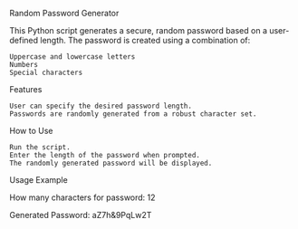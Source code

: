 Random Password Generator

This Python script generates a secure, random password based on a user-defined length. The password is created using a combination of:

    Uppercase and lowercase letters
    Numbers
    Special characters

Features

    User can specify the desired password length.
    Passwords are randomly generated from a robust character set.

How to Use

    Run the script.
    Enter the length of the password when prompted.
    The randomly generated password will be displayed.

Usage Example

How many characters for password: 12

Generated Password: aZ7h&9PqLw2T
